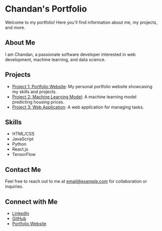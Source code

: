 # Chandan's Portfolio

Welcome to my portfolio! Here you'll find information about me, my projects, and more.

## About Me

I am Chandan, a passionate software developer interested in web development, machine learning, and data science.

## Projects

- [Project 1: Portfolio Website](link-to-project-1): My personal portfolio website showcasing my skills and projects.
- [Project 2: Machine Learning Model](link-to-project-2): A machine learning model predicting housing prices.
- [Project 3: Web Application](link-to-project-3): A web application for managing tasks.

## Skills

- HTML/CSS
- JavaScript
- Python
- React.js
- TensorFlow

## Contact Me

Feel free to reach out to me at [email@example.com](mailto:email@example.com) for collaboration or inquiries.

## Connect with Me

- [LinkedIn](https://www.linkedin.com/in/chandan)
- [GitHub](https://github.com/chandan)
- [Portfolio Website](https://chandan.dev)
